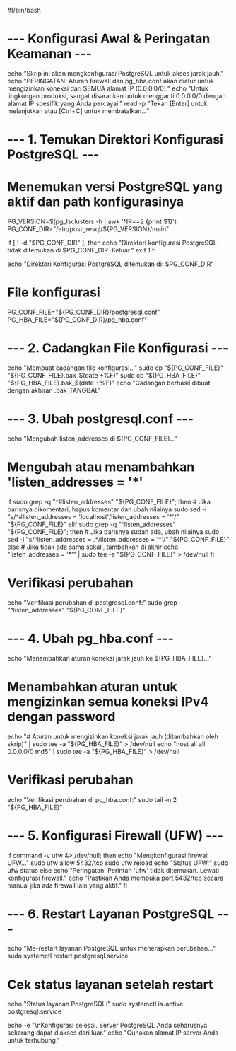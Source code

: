#!/bin/bash

# --- Konfigurasi Awal & Peringatan Keamanan ---
echo "Skrip ini akan mengkonfigurasi PostgreSQL untuk akses jarak jauh."
echo "PERINGATAN: Aturan firewall dan pg_hba.conf akan diatur untuk mengizinkan koneksi dari SEMUA alamat IP (0.0.0.0/0)."
echo "Untuk lingkungan produksi, sangat disarankan untuk mengganti 0.0.0.0/0 dengan alamat IP spesifik yang Anda percayai."
read -p "Tekan [Enter] untuk melanjutkan atau [Ctrl+C] untuk membatalkan..."

# --- 1. Temukan Direktori Konfigurasi PostgreSQL ---
# Menemukan versi PostgreSQL yang aktif dan path konfigurasinya
PG_VERSION=$(pg_lsclusters -h | awk 'NR==2 {print $1}')
PG_CONF_DIR="/etc/postgresql/${PG_VERSION}/main"

if [ ! -d "$PG_CONF_DIR" ]; then
    echo "Direktori konfigurasi PostgreSQL tidak ditemukan di $PG_CONF_DIR. Keluar."
    exit 1
fi

echo "Direktori Konfigurasi PostgreSQL ditemukan di: $PG_CONF_DIR"

# File konfigurasi
PG_CONF_FILE="${PG_CONF_DIR}/postgresql.conf"
PG_HBA_FILE="${PG_CONF_DIR}/pg_hba.conf"


# --- 2. Cadangkan File Konfigurasi ---
echo "Membuat cadangan file konfigurasi..."
sudo cp "${PG_CONF_FILE}" "${PG_CONF_FILE}.bak_$(date +%F)"
sudo cp "${PG_HBA_FILE}" "${PG_HBA_FILE}.bak_$(date +%F)"
echo "Cadangan berhasil dibuat dengan akhiran .bak_TANGGAL"


# --- 3. Ubah postgresql.conf ---
echo "Mengubah listen_addresses di ${PG_CONF_FILE}..."
# Mengubah atau menambahkan 'listen_addresses = '*'
if sudo grep -q "^#listen_addresses" "${PG_CONF_FILE}"; then
    # Jika barisnya dikomentari, hapus komentar dan ubah nilainya
    sudo sed -i "s/^#listen_addresses = 'localhost'/listen_addresses = '*'/" "${PG_CONF_FILE}"
elif sudo grep -q "^listen_addresses" "${PG_CONF_FILE}"; then
    # Jika barisnya sudah ada, ubah nilainya
    sudo sed -i "s/^listen_addresses = .*/listen_addresses = '*'/" "${PG_CONF_FILE}"
else
    # Jika tidak ada sama sekali, tambahkan di akhir
    echo "listen_addresses = '*'" | sudo tee -a "${PG_CONF_FILE}" > /dev/null
fi

# Verifikasi perubahan
echo "Verifikasi perubahan di postgresql.conf:"
sudo grep "^listen_addresses" "${PG_CONF_FILE}"


# --- 4. Ubah pg_hba.conf ---
echo "Menambahkan aturan koneksi jarak jauh ke ${PG_HBA_FILE}..."
# Menambahkan aturan untuk mengizinkan semua koneksi IPv4 dengan password
echo "# Aturan untuk mengizinkan koneksi jarak jauh (ditambahkan oleh skrip)" | sudo tee -a "${PG_HBA_FILE}" > /dev/null
echo "host    all             all             0.0.0.0/0               md5" | sudo tee -a "${PG_HBA_FILE}" > /dev/null

# Verifikasi perubahan
echo "Verifikasi perubahan di pg_hba.conf:"
sudo tail -n 2 "${PG_HBA_FILE}"


# --- 5. Konfigurasi Firewall (UFW) ---
if command -v ufw &> /dev/null; then
    echo "Mengkonfigurasi firewall UFW..."
    sudo ufw allow 5432/tcp
    sudo ufw reload
    echo "Status UFW:"
    sudo ufw status
else
    echo "Peringatan: Perintah 'ufw' tidak ditemukan. Lewati konfigurasi firewall."
    echo "Pastikan Anda membuka port 5432/tcp secara manual jika ada firewall lain yang aktif."
fi


# --- 6. Restart Layanan PostgreSQL ---
echo "Me-restart layanan PostgreSQL untuk menerapkan perubahan..."
sudo systemctl restart postgresql.service

# Cek status layanan setelah restart
echo "Status layanan PostgreSQL:"
sudo systemctl is-active postgresql.service


echo -e "\nKonfigurasi selesai. Server PostgreSQL Anda seharusnya sekarang dapat diakses dari luar."
echo "Gunakan alamat IP server Anda untuk terhubung."
